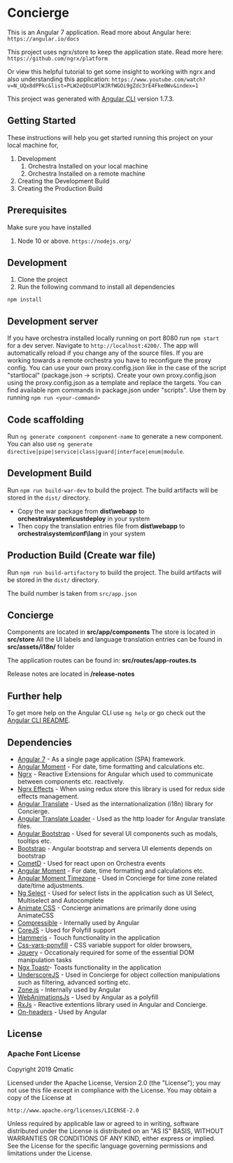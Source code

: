 # Concierge

This is an Angular 7 application. Read more about Angular here: `https://angular.io/docs`

This project uses ngrx/store to keep the application state. Read more here:
`https://github.com/ngrx/platform`

Or view this helpful tutorial to get some insight to working with ngrx and also understanding this application:
`https://www.youtube.com/watch?v=N_UQx8dPPkc&list=PLW2eQOsUPlWJRfWGOi9gZdc3rE4Fke0Wv&index=1`

This project was generated with [Angular CLI](https://github.com/angular/angular-cli) version 1.7.3.


## Getting Started

These instructions will help you get started running this project on your local machine for,
1. Development
    1. Orchestra Installed on your local machine
    2. Orchestra Installed on a remote machine
2. Creating the Development Build
3. Creating the Production Build

## Prerequisites

Make sure you have installed 
1. Node 10 or above. `https://nodejs.org/`

## Development

1. Clone the project
2. Run the following command to install all dependencies

```
npm install
```

## Development server

If you have orchestra installed locally running on port 8080 run ```npm start``` for a dev server. Navigate to `http://localhost:4200/`. The app will automatically reload if you change any of the source files. 
If you are working towards a remote orchestra you have to reconfigure the proxy config. You can use your own proxy.config.json like in the case of the script "startlocal" (package.json -> scripts). Create your own proxy.config.json using the proxy.config.json as a template and replace the targets.
You can find available npm commands in package.json under "scripts".
Use them by running ```npm run <your-command>```

## Code scaffolding

Run `ng generate component component-name` to generate a new component. You can also use `ng generate directive|pipe|service|class|guard|interface|enum|module`.

## Development Build

Run `npm run build-war-dev` to build the project. The build artifacts will be stored in the `dist/` directory.

* Copy the war package from **dist\webapp** to **orchestra\system\custdeploy** in your system
* Then copy the translation entries file from **dist\webapp** to **orchestra\system\conf\lang** in your system

## Production Build (Create war file)

Run `npm run build-artifactory` to build the project. The build artifacts will be stored in the `dist/` directory.

The build number is taken from `src/app.json`

## Concierge
Components are located in **src/app/components**
The store is located in **src/store**
All the UI labels and language translation entries can be found in  **src/assets/i18n/** folder

The application routes can be found in: **src/routes/app-routes.ts**

Release notes are located in **/release-notes**
## Further help

To get more help on the Angular CLI use `ng help` or go check out the [Angular CLI README](https://github.com/angular/angular-cli/blob/master/README.md).

## Dependencies 
* [Angular 7](https://angular.io/) - As a single page application (SPA) framework.
* [Angular Moment](https://www.npmjs.com/package/angular2-moment) - For date, time formatting and calculations etc.
* [Ngrx](https://github.com/ngrx) - Reactive Extensions for Angular which used to communicate between components etc. reactively.
* [Ngrx Effects](https://github.com/ngrx/effects) - When using redux store this library is used for redux side effects management.
* [Angular Translate](https://github.com/ngx-translate/core) - Used as the internationalization (i18n) library for Concierge.
* [Angular Translate Loader](https://www.npmjs.com/package/@ngx-translate/http-loader) - Used as the http loader for Angular translate files.
* [Angular Bootstrap](https://ng-bootstrap.github.io/#/getting-started) - Used for several UI components such as modals, tooltips etc.
* [Bootstrap](https://getbootstrap.com/) - Angular bootstrap and servera UI elements depends on bootstrap 
* [CometD](https://cometd.org/) - Used for react upon on Orchestra events
* [Angular Moment](https://www.npmjs.com/package/angular2-moment) - For date, time formatting and calculations etc.
* [Angular Moment Timezone](https://www.npmjs.com/package/angular-moment-timezone) - Used in Concierge for time zone related date/time adjustments.
* [Ng Select](https://www.npmjs.com/package/@ng-select/ng-select) - Used for select lists in the application such as UI Select, Multiselect and Autocomplete 
* [Animate CSS](https://daneden.github.io/animate.css/) - Concierge animations are primarily done using AnimateCSS
* [Compressible](https://www.npmjs.com/package/compressible) - Internally used by Angular
* [CoreJS](https://www.npmjs.com/package/core-js) - Used for Polyfill support
* [Hammerjs](https://hammerjs.github.io/) - Touch functionality in the application
* [Css-vars-ponyfill](https://www.npmjs.com/package/css-vars-ponyfill) - CSS variable support for older browsers,
* [Jquery](https://www.npmjs.com/package/css-vars-ponyfill) - Occationaly required for some of the essential DOM manipulation tasks
* [Ngx Toastr](https://www.npmjs.com/package/ngx-toastr)- Toasts functionality in the application 
* [UnderscoreJS](http://underscorejs.org/) - Used in Concierge for object collection manipulations such as filtering, advanced sorting etc.
* [Zone.js](https://github.com/angular/zone.js/) - Internally used by Angular
* [WebAnimationsJs](https://www.npmjs.com/package/web-animations-js) - Used by Angular as a polyfill 
* [RxJs](https://angular.io/guide/rx-library) - Reactive extentions library used in Angular and Concierge. 
* [On-headers](https://www.npmjs.com/package/on-headers) - Used by Angular

## License

### Apache Font License
Copyright 2019 Qmatic

Licensed under the Apache License, Version 2.0 (the "License");
you may not use this file except in compliance with the License.
You may obtain a copy of the License at

    http://www.apache.org/licenses/LICENSE-2.0

Unless required by applicable law or agreed to in writing, software
distributed under the License is distributed on an "AS IS" BASIS,
WITHOUT WARRANTIES OR CONDITIONS OF ANY KIND, either express or implied.
See the License for the specific language governing permissions and
limitations under the License.
